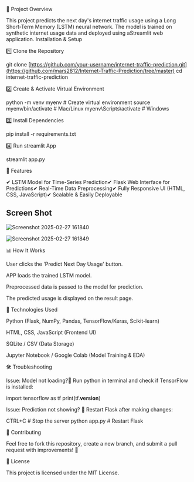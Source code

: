 📌 Project Overview

This project predicts the next day's internet traffic usage using a Long Short-Term Memory (LSTM) neural network. The model is trained on synthetic internet usage data and deployed using aStreamlit web application.
 Installation & Setup

1️⃣ Clone the Repository

git clone [https://github.com/your-username/internet-traffic-prediction.git](https://github.com/mars2812/Internet-Traffic-Prediction/tree/master)
cd internet-traffic-prediction

2️⃣ Create & Activate Virtual Environment

python -m venv myenv  # Create virtual environment
source myenv/bin/activate  # Mac/Linux
myenv\Scripts\activate  # Windows

3️⃣ Install Dependencies

pip install -r requirements.txt

4️⃣ Run streamlit  App

streamlit  app.py

🌟 Features


✔ LSTM Model for Time-Series Prediction✔ Flask Web Interface for Predictions✔ Real-Time Data Preprocessing✔ Fully Responsive UI (HTML, CSS, JavaScript)✔ Scalable & Easily Deployable

## Screen Shot 

![Screenshot 2025-02-27 161840](https://github.com/user-attachments/assets/13527b52-eeb2-4fb6-8dcb-50607b98cd98)

![Screenshot 2025-02-27 161849](https://github.com/user-attachments/assets/3f06e1e2-15ce-410a-9134-bf6af9e52ea6)

📊 How It Works


User clicks the 'Predict Next Day Usage' button.

APP loads the trained LSTM model.

Preprocessed data is passed to the model for prediction.

The predicted usage is displayed on the result page.

📌 Technologies Used


Python (Flask, NumPy, Pandas, TensorFlow/Keras, Scikit-learn)

HTML, CSS, JavaScript (Frontend UI)

SQLite / CSV (Data Storage)

Jupyter Notebook / Google Colab (Model Training & EDA)

🛠 Troubleshooting

Issue: Model not loading?🔹 Run python in terminal and check if TensorFlow is installed:

import tensorflow as tf
print(tf.__version__)

Issue: Prediction not showing?
🔹 Restart Flask after making changes:

CTRL+C  # Stop the server
python app.py  # Restart Flask

🤝 Contributing

Feel free to fork this repository, create a new branch, and submit a pull request with improvements! 🚀

📜 License

This project is licensed under the MIT License.
